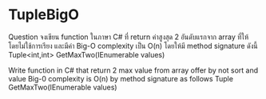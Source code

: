 # TupleBigO

Question
จงเขียน function ในภาษา C# ที่ return ค่าสูงสุด 2 อันดับแรกจาก array ที่ให้ โดยไม่ใช้การเรียง และมีค่า Big-O complexity เป็น O(n) โดยให้มี method signature ดังนี้
Tuple<int,int> GetMaxTwo(IEnumerable<int> values)

Write function in C# that return 2 max value from array offer by not sort and value Big-0 complexity is O(n) by method signature as follows
Tuple GetMaxTwo(IEnumerable values)
